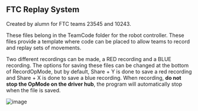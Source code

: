 ## FTC Replay System
Created by alumn for FTC teams 23545 and 10243.

These files belong in the TeamCode folder for the robot controller. These files provide a template where code can be placed to allow teams to record and replay sets of movements. 

Two different recordings can be made, a RED recording and a BLUE recording. The options for saving these files can be changed at the bottom of RecordOpMode, but by default, Share + Y is done to save a red recording and Share + X is done to save a blue recording. When recording, **do not stop the OpMode on the driver hub**, the program will automatically stop when the file is saved.

![image](https://github.com/user-attachments/assets/42c34f6f-917a-4191-92bb-16837c7612c5)

